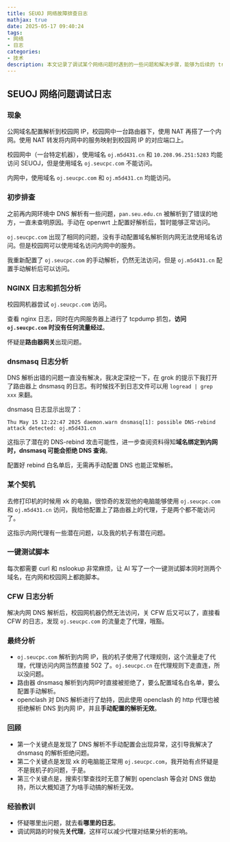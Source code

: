 ```yaml
---
title: SEUOJ 网络故障排查日志
mathjax: true
date: 2025-05-17 09:40:24
tags:
- 网络
- 日志
categories:
- 技术
description: 本文记录了调试某个网络问题时遇到的一些问题和解决步骤，能够为后续的 troubleshooting 提供一些教训。
---
```


## SEUOJ 网络问题调试日志

### 现象

公网域名配置解析到校园网 IP，校园网中一台路由器下，使用 NAT 再搭了一个内网。使用 NAT 转发将内网中的服务映射到校园网 IP 的对应端口上。

校园网中（一台特定机器），使用域名 `oj.m5d431.cn` 和 `10.208.96.251:5283` 均能访问 SEUOJ，但是使用域名 `oj.seucpc.com` 不能访问。

内网中，使用域名 `oj.seucpc.com` 和 `oj.m5d431.cn` 均能访问。

### 初步排查

之前再内网环境中 DNS 解析有一些问题，`pan.seu.edu.cn` 被解析到了错误的地方，一直未查明原因。手动在 openwrt 上配置好解析后，暂时能够正常访问。

`oj.seucpc.com` 出现了相同的问题，没有手动配置域名解析则内网无法使用域名访问。但是校园网可以使用域名访问内网中的服务。

我重新配置了 `oj.seucpc.com` 的手动解析，仍然无法访问，但是 `oj.m5d431.cn` 配置手动解析后可以访问。

### NGINX 日志和抓包分析

校园网机器尝试 `oj.seucpc.com` 访问。

查看 nginx 日志，同时在内网服务器上进行了 tcpdump 抓包，**访问 `oj.seucpc.com` 时没有任何流量经过**。

怀疑是**路由器网关**出现问题。

### dnsmasq 日志分析

DNS 解析出错的问题一直没有解决，我决定深挖一下，在 grok 的提示下我打开了路由器上 dnsmasq 的日志。有时候找不到日志文件可以用 `logread | grep xxx` 来翻。

dnsmasq 日志显示出现了：

```
Thu May 15 12:22:47 2025 daemon.warn dnsmasq[1]: possible DNS-rebind attack detected: oj.m5d431.cn
```

这指示了潜在的 DNS-rebind 攻击可能性，进一步查阅资料得知**域名绑定到内网时，dnsmasq 可能会拒绝 DNS 查询**。

配置好 rebind 白名单后，无需再手动配置 DNS 也能正常解析。

### 某个契机

去修打印机的时候用 xk 的电脑，很惊奇的发现他的电脑能够使用 `oj.seucpc.com` 和 `oj.m5d431.cn` 访问，我给他配置上了路由器上的代理，于是两个都不能访问了。 

这指示内网代理有一些潜在问题，以及我的机子有潜在问题。

### 一键测试脚本

每次都需要 curl 和 nslookup 非常麻烦，让 AI 写了一个一键测试脚本同时测两个域名，在内网和校园网上都跑脚本。

### CFW 日志分析

解决内网 DNS 解析后，校园网机器仍然无法访问，关 CFW 后又可以了，直接看 CFW 的日志，发现 `oj.seucpc.com` 的流量走了代理，哦豁。

### 最终分析

- `oj.seucpc.com` 解析到内网 IP，我的机子使用了代理规则，这个流量走了代理，代理访问内网当然直接 502 了。`oj.seucpc.cn` 在代理规则下走直连，所以没问题。
- 路由器 dnsmasq 解析到内网IP时直接被拒绝了，要么配置域名白名单，要么配置手动解析。
- openclash 对 DNS 解析进行了劫持，因此使用 openclash 的 http 代理也被拒绝解析 DNS 到内网 IP，并且**手动配置的解析无效**。

### 回顾

- 第一个关键点是发现了 DNS 解析不手动配置会出现异常，这引导我解决了 dnsmasq 的解析拒绝问题。
- 第二个关键点是发现 xk 的电脑能正常用 `oj.seucpc.com`，我开始有点怀疑是不是我机子的问题，于是。
- 第三个关键点是，搜索引擎查找时无意了解到 openclash 等会对 DNS 做劫持，所以大概知道了为啥手动搞的解析无效。

### 经验教训

- 怀疑哪里出问题，就去看**哪里的日志**。
- 调试网路的时候先**关代理**，这样可以减少代理对结果分析的影响。

